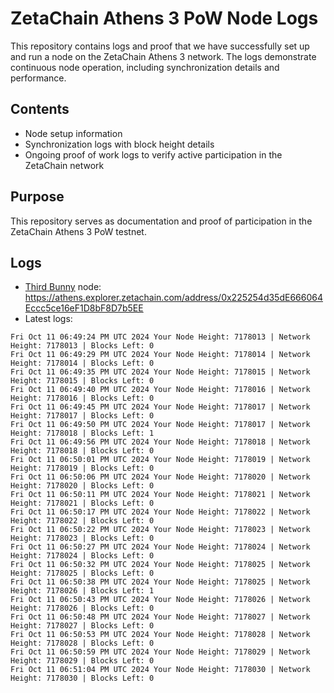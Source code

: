 # ZetaChain Athens 3 PoW Node Logs
This repository contains logs and proof that we have successfully set up and run a node on the ZetaChain Athens 3 network. The logs demonstrate continuous node operation, including synchronization details and performance.

## Contents
- Node setup information
- Synchronization logs with block height details
- Ongoing proof of work logs to verify active participation in the ZetaChain network

## Purpose
This repository serves as documentation and proof of participation in the ZetaChain Athens 3 PoW testnet.

## Logs

- [Third Bunny](https://thirdbunny.xyz/) node: https://athens.explorer.zetachain.com/address/0x225254d35dE666064Eccc5ce16eF1D8bF8D7b5EE
- Latest logs:
```
Fri Oct 11 06:49:24 PM UTC 2024 Your Node Height: 7178013 | Network Height: 7178013 | Blocks Left: 0
Fri Oct 11 06:49:29 PM UTC 2024 Your Node Height: 7178014 | Network Height: 7178014 | Blocks Left: 0
Fri Oct 11 06:49:35 PM UTC 2024 Your Node Height: 7178015 | Network Height: 7178015 | Blocks Left: 0
Fri Oct 11 06:49:40 PM UTC 2024 Your Node Height: 7178016 | Network Height: 7178016 | Blocks Left: 0
Fri Oct 11 06:49:45 PM UTC 2024 Your Node Height: 7178017 | Network Height: 7178017 | Blocks Left: 0
Fri Oct 11 06:49:50 PM UTC 2024 Your Node Height: 7178017 | Network Height: 7178018 | Blocks Left: 1
Fri Oct 11 06:49:56 PM UTC 2024 Your Node Height: 7178018 | Network Height: 7178018 | Blocks Left: 0
Fri Oct 11 06:50:01 PM UTC 2024 Your Node Height: 7178019 | Network Height: 7178019 | Blocks Left: 0
Fri Oct 11 06:50:06 PM UTC 2024 Your Node Height: 7178020 | Network Height: 7178020 | Blocks Left: 0
Fri Oct 11 06:50:11 PM UTC 2024 Your Node Height: 7178021 | Network Height: 7178021 | Blocks Left: 0
Fri Oct 11 06:50:17 PM UTC 2024 Your Node Height: 7178022 | Network Height: 7178022 | Blocks Left: 0
Fri Oct 11 06:50:22 PM UTC 2024 Your Node Height: 7178023 | Network Height: 7178023 | Blocks Left: 0
Fri Oct 11 06:50:27 PM UTC 2024 Your Node Height: 7178024 | Network Height: 7178024 | Blocks Left: 0
Fri Oct 11 06:50:32 PM UTC 2024 Your Node Height: 7178025 | Network Height: 7178025 | Blocks Left: 0
Fri Oct 11 06:50:38 PM UTC 2024 Your Node Height: 7178025 | Network Height: 7178026 | Blocks Left: 1
Fri Oct 11 06:50:43 PM UTC 2024 Your Node Height: 7178026 | Network Height: 7178026 | Blocks Left: 0
Fri Oct 11 06:50:48 PM UTC 2024 Your Node Height: 7178027 | Network Height: 7178027 | Blocks Left: 0
Fri Oct 11 06:50:53 PM UTC 2024 Your Node Height: 7178028 | Network Height: 7178028 | Blocks Left: 0
Fri Oct 11 06:50:59 PM UTC 2024 Your Node Height: 7178029 | Network Height: 7178029 | Blocks Left: 0
Fri Oct 11 06:51:04 PM UTC 2024 Your Node Height: 7178030 | Network Height: 7178030 | Blocks Left: 0
```
